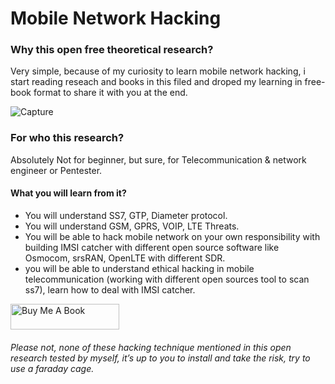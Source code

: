 # Mobile Network Hacking

### Why this open free theoretical research? 
Very simple, because of my curiosity to learn mobile network hacking, i start reading reseach and books in this filed and droped my learning in free-book format to share it with you at the end.

![Capture](https://user-images.githubusercontent.com/26716241/144727584-1d5720d8-604b-483d-ab45-7f2517465d3d.PNG)

### For  who  this  research?  
Absolutely  Not  for  beginner, but sure, for  Telecommunication & network  engineer or Pentester.

#### What you will learn from it?  
- You will understand SS7, GTP, Diameter protocol. 
- You will understand GSM, GPRS, VOIP, LTE Threats.
- You will be able to hack mobile network on your own responsibility with building IMSI catcher with different open source 
software like Osmocom, srsRAN, OpenLTE with different SDR. 
- you will be able to understand ethical hacking in mobile telecommunication (working with different open sources tool to scan ss7), learn how to deal with IMSI catcher.

<a href="https://www.buymeacoffee.com/vraihack" target="_blank"><img src="https://cdn.buymeacoffee.com/buttons/default-orange.png" alt="Buy Me A Book" height="41" width="174"></a>

###### Please not, none of these hacking technique mentioned in this open research tested by myself, it’s up to you to install and take the risk, try to use a faraday cage.

